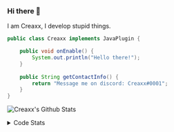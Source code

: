 ### Hi there 👋

I am Creaxx, I develop stupid things. 

```java
public class Creaxx implements JavaPlugin {

    public void onEnable() {
        System.out.println("Hello there!");
    }
    
    public String getContactInfo() {
        return "Message me on discord: Creaxx#0001";
    }
}
```

![Creaxx's Github Stats](https://github-readme-stats.vercel.app/api?username=CreaxxOG&show_icons=true&theme=dark&count_private=true)

<details>
  <summary>Code Stats</summary>

<!--START_SECTION:waka-->
![Code Time](http://img.shields.io/badge/Code%20Time-1%2C174%20hrs-blue)

![Lines of code](https://img.shields.io/badge/From%20Hello%20World%20I%27ve%20Written-551.3%20thousand%20lines%20of%20code-blue)

**🐱 My GitHub Data** 

> 📦 66.3 kB Used in GitHub's Storage 
 > 
> 🏆 1,131 Contributions in the Year 2023
 > 
> 🚫 Not Opted to Hire
 > 
> 📜 4 Public Repositories 
 > 
> 🔑 2 Private Repositories 
 > 
**I'm an Early 🐤** 

```text
🌞 Morning                286 commits         ██░░░░░░░░░░░░░░░░░░░░░░░   07.32 % 
🌆 Daytime                1693 commits        ███████████░░░░░░░░░░░░░░   43.34 % 
🌃 Evening                1872 commits        ████████████░░░░░░░░░░░░░   47.93 % 
🌙 Night                  55 commits          ░░░░░░░░░░░░░░░░░░░░░░░░░   01.41 % 
```
📅 **I'm Most Productive on Saturday** 

```text
Monday                   472 commits         ███░░░░░░░░░░░░░░░░░░░░░░   12.08 % 
Tuesday                  493 commits         ███░░░░░░░░░░░░░░░░░░░░░░   12.62 % 
Wednesday                528 commits         ███░░░░░░░░░░░░░░░░░░░░░░   13.52 % 
Thursday                 625 commits         ████░░░░░░░░░░░░░░░░░░░░░   16.00 % 
Friday                   355 commits         ██░░░░░░░░░░░░░░░░░░░░░░░   09.09 % 
Saturday                 757 commits         █████░░░░░░░░░░░░░░░░░░░░   19.38 % 
Sunday                   676 commits         ████░░░░░░░░░░░░░░░░░░░░░   17.31 % 
```


📊 **This Week I Spent My Time On** 

```text
💬 Programming Languages: 
Java                     7 hrs 6 mins        ██████████████████████░░░   88.60 % 
XML                      29 mins             ██░░░░░░░░░░░░░░░░░░░░░░░   06.10 % 
textmate                 14 mins             █░░░░░░░░░░░░░░░░░░░░░░░░   03.00 % 
Kotlin                   4 mins              ░░░░░░░░░░░░░░░░░░░░░░░░░   01.01 % 
Properties               3 mins              ░░░░░░░░░░░░░░░░░░░░░░░░░   00.63 % 

🔥 Editors: 
IntelliJ                 8 hrs 1 min         █████████████████████████   100.00 % 
```

**I Mostly Code in Java** 

```text
Java                     56 repos            ████████████████████░░░░░   81.16 % 
Kotlin                   8 repos             ███░░░░░░░░░░░░░░░░░░░░░░   11.59 % 
CSS                      2 repos             █░░░░░░░░░░░░░░░░░░░░░░░░   02.90 % 
TypeScript               2 repos             █░░░░░░░░░░░░░░░░░░░░░░░░   02.90 % 
EJS                      1 repo              ░░░░░░░░░░░░░░░░░░░░░░░░░   01.45 % 
```




 Last Updated on 11/04/2023 06:23:55 UTC
<!--END_SECTION:waka-->
</details>
